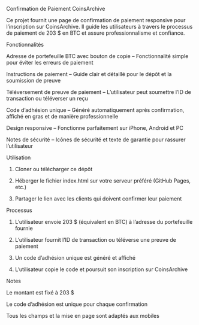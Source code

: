 Confirmation de Paiement CoinsArchive

Ce projet fournit une page de confirmation de paiement responsive pour l’inscription sur CoinsArchive.
Il guide les utilisateurs à travers le processus de paiement de 203 $ en BTC et assure professionnalisme et confiance.

Fonctionnalités

Adresse de portefeuille BTC avec bouton de copie – Fonctionnalité simple pour éviter les erreurs de paiement

Instructions de paiement – Guide clair et détaillé pour le dépôt et la soumission de preuve

Téléversement de preuve de paiement – L’utilisateur peut soumettre l’ID de transaction ou téléverser un reçu

Code d’adhésion unique – Généré automatiquement après confirmation, affiché en gras et de manière professionnelle

Design responsive – Fonctionne parfaitement sur iPhone, Android et PC

Notes de sécurité – Icônes de sécurité et texte de garantie pour rassurer l’utilisateur


Utilisation

1. Cloner ou télécharger ce dépôt


2. Héberger le fichier index.html sur votre serveur préféré (GitHub Pages, etc.)


3. Partager le lien avec les clients qui doivent confirmer leur paiement



Processus

1. L’utilisateur envoie 203 $ (équivalent en BTC) à l’adresse du portefeuille fournie


2. L’utilisateur fournit l’ID de transaction ou téléverse une preuve de paiement


3. Un code d’adhésion unique est généré et affiché


4. L’utilisateur copie le code et poursuit son inscription sur CoinsArchive



Notes

Le montant est fixé à 203 $

Le code d’adhésion est unique pour chaque confirmation

Tous les champs et la mise en page sont adaptés aux mobiles
